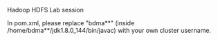 Hadoop HDFS Lab session 

In pom.xml, please replace "bdma**"  (inside /home/bdma**/jdk1.8.0_144/bin/javac) with your own cluster username. 

